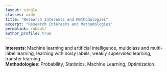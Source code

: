 ```yaml
---
layout: single
classes: wide
title: "Research Interests and Methodologies"
excerpt: "Research Interests and Methodologies"
permalink: /about/
author_profile: true
---
```


**Interests**: Machine learning and artificial intelligence, multiclass and multi-label learning, learning with noisy labels, weakly supervised learning, transfer learning.<br>
**Methodologies**:  Probability, Statistics, Machine Learning, Optimization.

